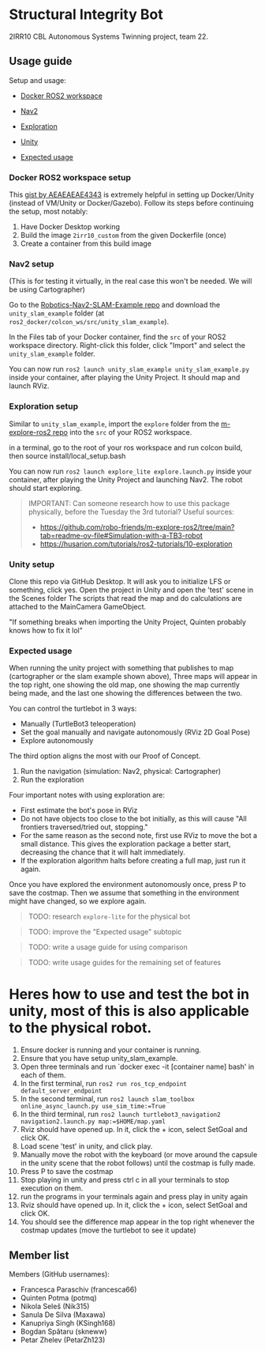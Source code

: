 # Structural Integrity Bot
2IRR10 CBL Autonomous Systems Twinning project, team 22.

## Usage guide
Setup and usage:
- [Docker ROS2 workspace](#docker-ros2-workspace-setup)
- [Nav2](#nav2-setup)
- [Exploration](#exploration-setup)
- [Unity](#unity-setup)

- [Expected usage](#expected-usage)

### Docker ROS2 workspace setup
This [gist by AEAEAEAE4343](https://gist.github.com/AEAEAEAE4343/4429cc35d7bd02cdffe0442711fb1d28) is extremely helpful in setting up Docker/Unity (instead of VM/Unity or Docker/Gazebo). Follow its steps before continuing the setup, most notably:
1. Have Docker Desktop working
2. Build the image `2irr10_custom` from the given Dockerfile (once)
3. Create a container from this build image

### Nav2 setup
(This is for testing it virtually, in the real case this won't be needed. We will be using Cartographer)

Go to the [Robotics-Nav2-SLAM-Example repo](https://github.com/Unity-Technologies/Robotics-Nav2-SLAM-Example) and download the `unity_slam_example` folder (at `ros2_docker/colcon_ws/src/unity_slam_example`).

In the Files tab of your Docker container, find the `src` of your ROS2 workspace directory.
Right-click this folder, click "Import" and select the `unity_slam_example` folder.

You can now run `ros2 launch unity_slam_example unity_slam_example.py` inside your container, after playing the Unity Project. It should map and launch RViz.

### Exploration setup
Similar to `unity_slam_example`, import the `explore` folder from the [m-explore-ros2 repo](https://github.com/robo-friends/m-explore-ros2) into the `src` of your ROS2 workspace.

in a terminal, go to the root of your ros workspace and run colcon build, then source install/local_setup.bash

You can now run `ros2 launch explore_lite explore.launch.py` inside your container, after playing the Unity Project and launching Nav2. The robot should start exploring.

> IMPORTANT:
Can someone research how to use this package physically, before the Tuesday the 3rd tutorial? Useful sources:
> - https://github.com/robo-friends/m-explore-ros2/tree/main?tab=readme-ov-file#Simulation-with-a-TB3-robot
> - https://husarion.com/tutorials/ros2-tutorials/10-exploration

### Unity setup

Clone this repo via GitHub Desktop.
It will ask you to initialize LFS or something, click yes.
Open the project in Unity and open the 'test' scene in the Scenes folder
The scripts that read the map and do calculations are attached to the MainCamera GameObject.

"If something breaks when importing the Unity Project, Quinten probably knows how to fix it lol"

### Expected usage
When running the unity project with something that publishes to map (cartographer or the slam example shown above),
Three maps will appear in the top right, one showing the old map, one showing the map currently being made, and the last one showing the differences between the two.

You can control the turtlebot in 3 ways:
- Manually (TurtleBot3 teleoperation)
- Set the goal manually and navigate autonomously (RViz 2D Goal Pose)
- Explore autonomously

The third option aligns the most with our Proof of Concept.
1. Run the navigation (simulation: Nav2, physical: Cartographer)
2. Run the exploration

Four important notes with using exploration are:
- First estimate the bot's pose in RViz
- Do not have objects too close to the bot initially, as this will cause "All frontiers traversed/tried out, stopping."
- For the same reason as the second note, first use RViz to move the bot a small distance. This gives the exploration package a better start, decreasing the chance that it will halt immediately.
- If the exploration algorithm halts before creating a full map, just run it again. 

Once you have explored the environment autonomously once, press P to save the costmap. Then we assume that something in the environment might have changed, so we explore again.

> TODO: research `explore-lite` for the physical bot

> TODO: improve the "Expected usage" subtopic

> TODO: write a usage guide for using comparison

> TODO: write usage guides for the remaining set of features
# Heres how to use and test the bot in unity, most of this is also applicable to the physical robot.
1. Ensure docker is running and your container is running.
2. Ensure that you have setup unity_slam_example.
3. Open three terminals and run `docker exec -it [container name] bash' in each of them.
4. In the first terminal, run `ros2 run ros_tcp_endpoint default_server_endpoint`
5. In the second terminal, run `ros2 launch slam_toolbox online_async_launch.py use_sim_time:=True`
6. In the third terminal, run `ros2 launch turtlebot3_navigation2 navigation2.launch.py map:=$HOME/map.yaml`
7. Rviz should have opened up. In it, click the + icon, select SetGoal and click OK.
8. Load scene 'test' in unity, and click play.
9. Manually move the robot with the keyboard (or move around the capsule in the unity scene that the robot follows) until the costmap is fully made.
10. Press P to save the costmap
11. Stop playing in unity and press ctrl c in all your terminals to stop execution on them.
12. run the programs in your terminals again and press play in unity again
13. Rviz should have opened up. In it, click the + icon, select SetGoal and click OK.
14. You should see the difference map appear in the top right whenever the costmap updates (move the turtlebot to see it update)

## Member list
Members (GitHub usernames):
- Francesca Paraschiv (francesca66)
- Quinten Potma (potmq)
- Nikola Seleš (Nik315)
- Sanula De Silva (Maxawa)
- Kanupriya Singh (KSingh168)
- Bogdan Spătaru (skneww)
- Petar Zhelev (PetarZh123)
